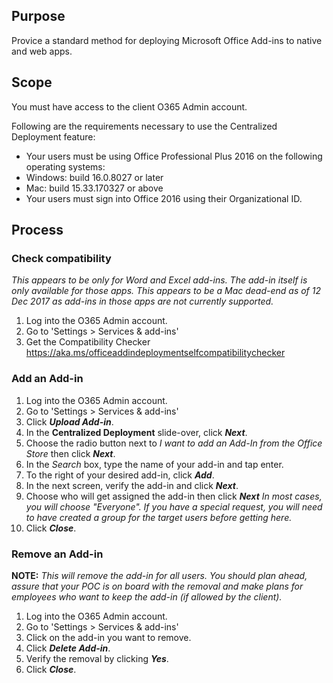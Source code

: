## Purpose

Provice a standard method for deploying Microsoft Office Add-ins to native and web apps.

## Scope

You must have access to the client O365 Admin account.

Following are the requirements necessary to use the Centralized Deployment feature:

- Your users must be using Office Professional Plus 2016 on the following operating systems:
- Windows: build 16.0.8027 or later
- Mac: build 15.33.170327 or above
- Your users must sign into Office 2016 using their Organizational ID.

## Process

### Check compatibility

*This appears to be only for Word and Excel add-ins. The add-in itself is only available for those apps. This appears to be a Mac dead-end as of 12 Dec 2017 as add-ins in those apps are not currently supported.*

1. Log into the O365 Admin account.
2. Go to 'Settings > Services & add-ins'
2. Get the Compatibility Checker https://aka.ms/officeaddindeploymentselfcompatibilitychecker

### Add an Add-in

1. Log into the O365 Admin account.
2. Go to 'Settings > Services & add-ins'
3. Click ***Upload Add-in***.
4. In the **Centralized Deployment** slide-over, click ***Next***.
5. Choose the radio button next to *I want to add an Add-In from the Office Store* then click ***Next***.
6. In the *Search* box, type the name of your add-in and tap enter.
7. To the right of your desired add-in, click ***Add***.
8. In the next screen, verify the add-in and click ***Next***.
9. Choose who will get assigned the add-in then click ***Next*** *In most cases, you will choose "Everyone". If you have a special request, you will need to have created a group for the target users before getting here.*
10. Click ***Close***.

### Remove an Add-in

**NOTE:** *This will remove the add-in for all users. You should plan ahead, assure that your POC is on board with the removal and make plans for employees who want to keep the add-in (if allowed by the client).*

1. Log into the O365 Admin account.
2. Go to 'Settings > Services & add-ins'
3. Click on the add-in you want to remove.
4. Click ***Delete Add-in***.
5. Verify the removal by clicking ***Yes***.
6. Click ***Close***.
